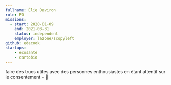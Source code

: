 ```yaml
---
fullname: Élie Daviron
role: PO
missions:
  - start: 2020-01-09
    end: 2021-03-31
    status: independent
    employer: lazone/scopyleft
github: edacook
startups:
    - ecosante
    - cartobio
---
```

faire des trucs utiles avec des personnes enthousiastes en étant attentif sur le consentement - 🐾

